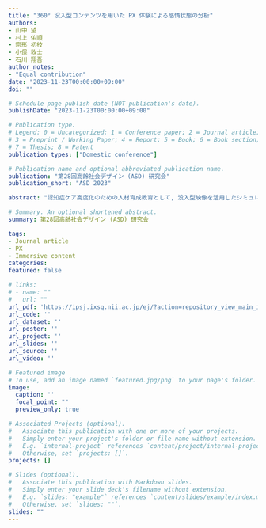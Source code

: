 ```yaml
---
title: "360° 没入型コンテンツを用いた PX 体験による感情状態の分析"
authors:
- 山中 望
- 村上 佑順
- 宗形 初枝
- 小俣 敦士
- 石川 翔吾
author_notes:
- "Equal contribution"
date: "2023-11-23T00:00:00+09:00"
doi: ""

# Schedule page publish date (NOT publication's date).
publishDate: "2023-11-23T00:00:00+09:00"

# Publication type.
# Legend: 0 = Uncategorized; 1 = Conference paper; 2 = Journal article;
# 3 = Preprint / Working Paper; 4 = Report; 5 = Book; 6 = Book section;
# 7 = Thesis; 8 = Patent
publication_types: ["Domestic conference"]

# Publication name and optional abbreviated publication name.
publication: "第28回高齢社会デザイン (ASD) 研究会"
publication_short: "ASD 2023"

abstract: "認知症ケア高度化のための人材育成教育として, 没入型映像を活用したシミュレーション教育が盛んになっている. その中では, 患者の視点で体験するコンテンツも容易に作成が可能になり, PX (Patient eXperience) 体験教育も行われている. しかし, 体験時の状態を客観的に評価するための研究が少なく, ラーニングアナリティクスの実践につながっていない. そこで, 本研究では PX 体験を行っている際にウェアラブルデバイスで皮膚電気活動 (EDA) をセンシングすることで, 体験時の客観的な精神的発汗を評価する方法を検討した. 360 没入型映像を活用してケアプロフェッショナルの専門家によって, ケアを体験できるコンテンツを作成した. 本コンテンツを活用して, 評価を行った結果, 驚きに関する主観情報と EDA の値の変化に関連があることが示唆された."

# Summary. An optional shortened abstract.
summary: 第28回高齢社会デザイン (ASD) 研究会

tags:
- Journal article
- PX
- Immersive content
categories: 
featured: false

# links:
# - name: ""
#   url: ""
url_pdf: 'https://ipsj.ixsq.nii.ac.jp/ej/?action=repository_view_main_item_detail&item_id=229488&item_no=1&page_id=13&block_id=8'
url_code: ''
url_dataset: ''
url_poster: ''
url_project: ''
url_slides: ''
url_source: ''
url_video: ''

# Featured image
# To use, add an image named `featured.jpg/png` to your page's folder. 
image:
  caption: ''
  focal_point: ""
  preview_only: true

# Associated Projects (optional).
#   Associate this publication with one or more of your projects.
#   Simply enter your project's folder or file name without extension.
#   E.g. `internal-project` references `content/project/internal-project/index.md`.
#   Otherwise, set `projects: []`.
projects: []

# Slides (optional).
#   Associate this publication with Markdown slides.
#   Simply enter your slide deck's filename without extension.
#   E.g. `slides: "example"` references `content/slides/example/index.md`.
#   Otherwise, set `slides: ""`.
slides: ""
---
```

